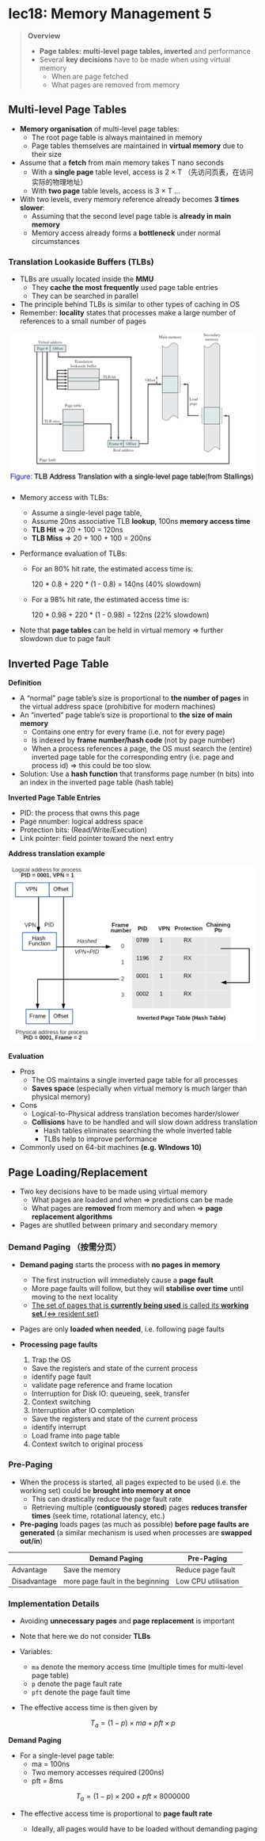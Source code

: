# lec18: Memory Management 5

>   **Overview**
>
>   -   **Page tables: multi-level page tables, inverted** and performance
>   -   Several **key decisions** have to be made when using virtual memory
>       -   When are page fetched
>       -   What pages are removed from memory

## Multi-level Page Tables

-   **Memory organisation** of multi-level page tables:
    -   The root page table is always maintained in memory 
    -    Page tables themselves are maintained in **virtual memory** due to their size
-   Assume that a **fetch** from main memory takes T nano seconds 
    -   With a **single page** table level, access is 2 × T （先访问页表，在访问实际的物理地址）
    -   With **two page** table levels, access is 3 × T ...
-   With two levels, every memory reference already becomes **3 times slower**:
    -   Assuming that the second level page table is **already in main memory** 
    -   Memory access already forms a **bottleneck** under normal circumstances

### **Translation Lookaside Buffers** (TLBs)

-   TLBs are usually located inside the **MMU**
    -   They **cache the most frequently** used page table entries
    -   They can be searched in parallel
-   The principle behind TLBs is similar to other types of caching in OS
-   Remember: **locality** states that processes make a large number of references to a small number of pages

<img src="assets/Screenshot 2024-01-09 at 23.04.21.png" alt="Screenshot 2024-01-09 at 23.04.21" style="zoom:50%;" />

-   Memory access with TLBs:

    -   Assume a single-level page table, 
    -   Assume 20ns associative TLB **lookup**, 100ns **memory access time** 
    -   **TLB Hit** => 20 + 100 = 120ns
    -   **TLB Miss** => 20 + 100 + 100 = 200ns

-   Performance evaluation of TLBs:

    -   For an 80% hit rate, the estimated access time is:

        120 * 0.8 + 220 * (1 - 0.8) = 140ns (40% slowdown)

    -   For a 98% hit rate, the estimated access time is:

        120 * 0.98 + 220 * (1 - 0.98) = 122ns (22% slowdown)

-   Note that **page tables** can be held in virtual memory => further slowdown due to page fault

## Inverted Page Table

**Definition**

-   A “normal” page table’s size is proportional to **the number of pages** in the virtual address space (prohibitive for modern machines) 
-   An “inverted” page table’s size is proportional to **the size of main memory**
    -   Contains one entry for every frame (i.e. not for every page) 
    -   Is indexed by **frame number/hash code** (not by page number) 
    -   When a process references a page, the OS must search the (entire) inverted page table for the corresponding entry (i.e. page and process id) ⇒ this could be too slow.
-   Solution: Use a **hash function** that transforms page number (n bits) into an index in the inverted page table (hash table)

**Inverted Page Table Entries**

-   PID: the process that owns this page
-   Page nnumber: logical address space
-   Protection bits: (Read/Write/Execution)
-   Link pointer: field pointer toward the next entry

**Address translation example**

<img src="assets/Screenshot 2024-01-09 at 23.56.53.png" alt="Screenshot 2024-01-09 at 23.56.53" style="zoom:50%;" />

**Evaluation**

-   Pros
    -   The OS maintains a single inverted page table for all processes
    -   **Saves space** (especially when virtual memory is much larger than physical memory)
-   Cons
    -   Logical-to-Physical address translation becomes harder/slower
    -   **Collisions** have to be handled and will slow down address translation
        -   Hash tables eliminates searching the whole inverted table
        -   TLBs help to improve performance
-   Commonly used on 64-bit machines **(e.g. WIndows 10)**

## Page Loading/Replacement

-   Two key decisions have to be made using virtual memory
    -   What pages are loaded and when => predictions can be made
    -   What pages are **removed** from memory and when => **page replacement algorithms**
-   Pages are shutlled between primary and secondary memory

### Demand Paging （按需分页）

-   **Demand paging** starts the process with **no pages in memory**
    -   The first instruction will immediately cause a **page fault** 
    -   More page faults will follow, but they will **stabilise over time** until moving to the next locality 
    -   <u>The set of pages that is **currently being used** is called its **working set** (⇔ resident set)</u>
-   Pages are only **loaded when needed**, i.e. following page faults

-   **Processing page faults**

    1.   Trap the OS

    -   Save the registers and state of the current process
    -   identify page fault
    -   validate page reference and frame location
    -   Interruption for Disk IO: queueing, seek, transfer

    2.   Context switching
    3.   Interruption after IO completion

    -   Save the registers and state of the current process
    -   identify interrupt
    -   Load frame into page table

    4.   Context switch to original process

### Pre-Paging

-   When the process is started, all pages expected to be used (i.e. the working set) could be **brought into memory at once**
    -   This can drastically reduce the page fault rate 
    -   Retrieving multiple (**contiguously stored**) pages **reduces transfer times** (seek time, rotational latency, etc.)
-   **Pre-paging** loads pages (as much as possible) **before page faults are generated** 
    (a similar mechanism is used when processes are **swapped out/in**)

|              | Demand Paging                    | Pre-Paging          |
| ------------ | -------------------------------- | ------------------- |
| Advantage    | Save the memory                  | Reduce page fault   |
| Disadvantage | more page fault in the beginning | Low CPU utilisation |

### Implementation Details

-   Avoiding **unnecessary pages** and **page replacement** is important

-   Note that here we do not consider **TLBs**

-   Variables:

    -   `ma` denote the memory access time (multiple times for multi-level page table)
    -   `p` denote the page fault rate
    -   `pft` denote the page fault time

-   The effective access time is then given by

$$
T_{a} = (1 - p) \times ma + pft \times p
$$

**Demand Paging**

-   For a single-level page table:
    -   ma = 100ns
    -   Two memory accesses required (200ns)
    -   pft = 8ms

$$
T_{a} = (1 - p) \times 200 + pft \times 8000000
$$

-   The effective access time is proportional to **page fault rate**

    -   Ideally, all pages would have to be loaded without demanding paging

